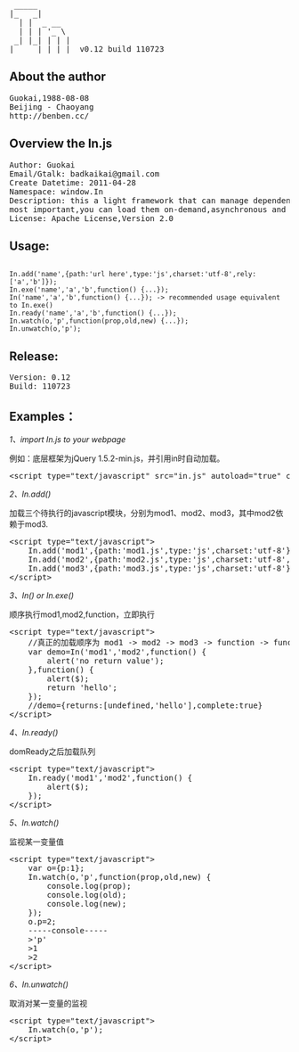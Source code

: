 <pre>
 _____       
|_   _|      
  | |  _ __  
  | | | '_ \ 
 _| |_| | | |
|_____|_| |_|  v0.12 build 110723
</pre>

About the author
---------------------

<pre>
Guokai,1988-08-08
Beijing - Chaoyang
http://benben.cc/
</pre>

Overview the In.js
-----------------------

<pre>
Author: Guokai
Email/Gtalk: badkaikai@gmail.com
Create Datetime: 2011-04-28
Namespace: window.In
Description: this a light framework that can manage dependency of the modules,
most important,you can load them on-demand,asynchronous and multi-threaded...
License: Apache License,Version 2.0
</pre>

Usage:
-----------

<pre><code>
In.add('name',{path:'url here',type:'js',charset:'utf-8',rely:['a','b']});
In.exe('name','a','b',function() {...});
In('name','a','b',function() {...}); -> recommended usage equivalent to In.exe()
In.ready('name','a','b',function() {...});
In.watch(o,'p',function(prop,old,new) {...});
In.unwatch(o,'p');
</code></pre>

Release:
-------------

<pre>
Version: 0.12
Build: 110723
</pre>

Examples：
--------------

*1、import In.js to your webpage*

例如：底层框架为jQuery 1.5.2-min.js，并引用in时自动加载。

<pre>
&lt;script type="text/javascript" src="in.js" autoload="true" core="jquery 1.5.2-min.js"&gt;&lt;/script&gt;
</pre>

*2、In.add()*

加载三个待执行的javascript模块，分别为mod1、mod2、mod3，其中mod2依赖于mod3.

<pre>
&lt;script type="text/javascript"&gt;
	In.add('mod1',{path:'mod1.js',type:'js',charset:'utf-8'});
	In.add('mod2',{path:'mod2.js',type:'js',charset:'utf-8',rely:['mod3']});
	In.add('mod3',{path:'mod3.js',type:'js',charset:'utf-8'});
&lt;/script&gt;
</pre>

*3、In() or In.exe()*

顺序执行mod1,mod2,function，立即执行

<pre>
&lt;script type="text/javascript"&gt;
	//真正的加载顺序为 mod1 -> mod2 -> mod3 -> function -> function
	var demo=In('mod1','mod2',function() {
		alert('no return value');
	},function() {
		alert($);
		return 'hello';
	});
	//demo={returns:[undefined,'hello'],complete:true}
&lt;/script&gt;
</pre>

*4、In.ready()*

domReady之后加载队列

<pre>
&lt;script type="text/javascript"&gt;
	In.ready('mod1','mod2',function() {
		alert($);
	});
&lt;/script&gt;
</pre>

*5、In.watch()*

监视某一变量值

<pre>
&lt;script type="text/javascript"&gt;
	var o={p:1};
	In.watch(o,'p',function(prop,old,new) {
		console.log(prop);
		console.log(old);
		console.log(new);
	});
	o.p=2;
	-----console-----
	>'p'
	>1
	>2
&lt;/script&gt;
</pre>

*6、In.unwatch()*

取消对某一变量的监视

<pre>
&lt;script type="text/javascript"&gt;
	In.watch(o,'p');
&lt;/script&gt;
</pre>